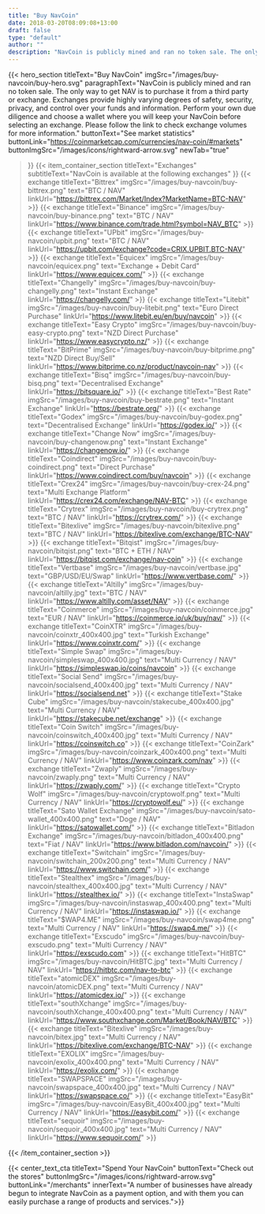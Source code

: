```yaml
---
title: "Buy NavCoin"
date: 2018-03-20T08:09:08+13:00
draft: false
type: "default"
author: ""
description: "NavCoin is publicly mined and ran no token sale. The only way to buy NavCoin is to purchase it from a third party or exchange."
---
```

{{< hero_section
titleText="Buy NavCoin"
imgSrc="/images/buy-navcoin/buy-hero.svg"
paragraphText="NavCoin is publicly mined and ran no token sale. The only way to get NAV is to purchase it from a third party or exchange. Exchanges provide highly varying degrees of safety, security, privacy, and control over your funds and information. Perform your own due diligence and choose a wallet where you will keep your NavCoin before selecting an exchange. Please follow the link to check exchange volumes for more&nbsp;information."
buttonText="See market statistics"
buttonLink="https://coinmarketcap.com/currencies/nav-coin/#markets"
buttonImgSrc="/images/icons/rightward-arrow.svg"
newTab="true"
>}}
{{< item_container_section
    titleText="Exchanges"
    subtitleText="NavCoin is available at the following&nbsp;exchanges"
>}}
    {{< exchange
        titleText="Bittrex"
        imgSrc="/images/buy-navcoin/buy-bittrex.png"
        text="BTC / NAV"
        linkUrl="https://bittrex.com/Market/Index?MarketName=BTC-NAV"
    >}}
    {{< exchange
        titleText="Binance"
        imgSrc="/images/buy-navcoin/buy-binance.png"
        text="BTC / NAV"
        linkUrl="https://www.binance.com/trade.html?symbol=NAV_BTC"
    >}}
    {{< exchange
        titleText="UPbit"
        imgSrc="/images/buy-navcoin/upbit.png"
        text="BTC / NAV"
        linkUrl="https://upbit.com/exchange?code=CRIX.UPBIT.BTC-NAV"
    >}}
    {{< exchange
        titleText="Equicex"
        imgSrc="/images/buy-navcoin/equicex.png"
        text="Exchange + Debit Card"
        linkUrl="https://www.equicex.com/"
    >}}
    {{< exchange
        titleText="Changelly"
        imgSrc="/images/buy-navcoin/buy-changelly.png"
        text="Instant Exchange"
        linkUrl="https://changelly.com/"
    >}}
    {{< exchange
        titleText="Litebit"
        imgSrc="/images/buy-navcoin/buy-litebit.png"
        text="Euro Direct Purchase"
        linkUrl="https://www.litebit.eu/en/buy/navcoin"
    >}}
    {{< exchange
        titleText="Easy Crypto"
        imgSrc="/images/buy-navcoin/buy-easy-crypto.png"
        text="NZD Direct Purchase"
        linkUrl="https://www.easycrypto.nz/"
    >}}
    {{< exchange
        titleText="BitPrime"
        imgSrc="/images/buy-navcoin/buy-bitprime.png"
        text="NZD Direct Buy/Sell"
        linkUrl="https://www.bitprime.co.nz/product/navcoin-nav"
    >}}
    {{< exchange
        titleText="Bisq"
        imgSrc="/images/buy-navcoin/buy-bisq.png"
        text="Decentralised Exchange"
        linkUrl="https://bitsquare.io/"
    >}}
    {{< exchange
        titleText="Best Rate"
        imgSrc="/images/buy-navcoin/buy-bestrate.png"
        text="Instant Exchange"
        linkUrl="https://bestrate.org/"
    >}}
    {{< exchange
        titleText="Godex"
        imgSrc="/images/buy-navcoin/buy-godex.png"
        text="Decentralised Exchange"
        linkUrl="https://godex.io/"
    >}}
    {{< exchange
        titleText="Change Now"
        imgSrc="/images/buy-navcoin/buy-changenow.png"
        text="Instant Exchange"
        linkUrl="https://changenow.io/"
    >}}
    {{< exchange
        titleText="Coindirect"
        imgSrc="/images/buy-navcoin/buy-coindirect.png"
        text="Direct Purchase"
        linkUrl="https://www.coindirect.com/buy/navcoin"
    >}}
    {{< exchange
        titleText="Crex24"
        imgSrc="/images/buy-navcoin/buy-crex-24.png"
        text="Multi Exchange Platform"
        linkUrl="https://crex24.com/exchange/NAV-BTC"
    >}}
    {{< exchange
        titleText="Crytrex"
        imgSrc="/images/buy-navcoin/buy-crytrex.png"
        text="BTC / NAV"
        linkUrl="https://crytrex.com/"
    >}}
    {{< exchange
        titleText="Bitexlive"
        imgSrc="/images/buy-navcoin/bitexlive.png"
        text="BTC / NAV"
        linkUrl="https://bitexlive.com/exchange/BTC-NAV"
    >}}
    {{< exchange
        titleText="Bitqist"
        imgSrc="/images/buy-navcoin/bitqist.png"
        text="BTC + ETH / NAV"
        linkUrl="https://bitqist.com/exchange/nav-coin"
    >}}
    {{< exchange
        titleText="Vertbase"
        imgSrc="/images/buy-navcoin/vertbase.jpg"
        text="GBP/USD/EU/Swap"
        linkUrl="https://www.vertbase.com/"
     >}}
    {{< exchange
        titleText="Altilly"
        imgSrc="/images/buy-navcoin/altilly.jpg"
        text="BTC / NAV"
        linkUrl="https://www.altilly.com/asset/NAV"
    >}}
    {{< exchange
        titleText="Coinmerce"
        imgSrc="/images/buy-navcoin/coinmerce.jpg"
        text="EUR / NAV"
        linkUrl="https://coinmerce.io/uk/buy/nav/"
    >}}
    {{< exchange
        titleText="CoinXTR"
        imgSrc="/images/buy-navcoin/coinxtr_400x400.jpg"
        text="Turkish Exchange"
        linkUrl="https://www.coinxtr.com/"
    >}}
    {{< exchange
        titleText="Simple Swap"
        imgSrc="/images/buy-navcoin/simpleswap_400x400.jpg"
        text="Multi Currency / NAV"
        linkUrl="https://simpleswap.io/coins/navcoin"
    >}}
    {{< exchange
        titleText="Social Send"
        imgSrc="/images/buy-navcoin/socialsend_400x400.jpg"
        text="Multi Currency / NAV"
        linkUrl="https://socialsend.net"
    >}}
    {{< exchange
        titleText="Stake Cube"
        imgSrc="/images/buy-navcoin/stakecube_400x400.jpg"
        text="Multi Currency / NAV"
        linkUrl="https://stakecube.net/exchange"
    >}}
    {{< exchange
        titleText="Coin Switch"
        imgSrc="/images/buy-navcoin/coinswitch_400x400.jpg"
        text="Multi Currency / NAV"
        linkUrl="https://coinswitch.co"
    >}}
    {{< exchange
        titleText="CoinZark"
        imgSrc="/images/buy-navcoin/coinzark_400x400.png"
        text="Multi Currency / NAV"
        linkUrl="https://www.coinzark.com/nav"
    >}}
    {{< exchange
        titleText="Zwaply"
        imgSrc="/images/buy-navcoin/zwaply.png"
        text="Multi Currency / NAV"
        linkUrl="https://zwaply.com/"
    >}}
    {{< exchange
        titleText="Crypto Wolf"
        imgSrc="/images/buy-navcoin/cryptowolf.png"
        text="Multi Currency / NAV"
        linkUrl="https://cryptowolf.eu/"
    >}}
    {{< exchange
        titleText="Sato Wallet Exchange"
        imgSrc="/images/buy-navcoin/sato-wallet_400x400.png"
        text="Doge / NAV"
        linkUrl="https://satowallet.com/"
    >}}
    {{< exchange
        titleText="Bitladon Exchange"
        imgSrc="/images/buy-navcoin/bitladon_400x400.png"
        text="Fiat / NAV"
        linkUrl="https://www.bitladon.com/navcoin/"
    >}}
    {{< exchange
        titleText="Switchain"
        imgSrc="/images/buy-navcoin/switchain_200x200.png"
        text="Multi Currency / NAV"
        linkUrl="https://www.switchain.com/"
    >}}
    {{< exchange
        titleText="Stealthex"
        imgSrc="/images/buy-navcoin/stealthex_400x400.jpg"
        text="Multi Currency / NAV"
        linkUrl="https://stealthex.io/"
    >}}
    {{< exchange
        titleText="InstaSwap"
        imgSrc="/images/buy-navcoin/instaswap_400x400.png"
        text="Multi Currency / NAV"
        linkUrl="https://instaswap.io/"
    >}}
    {{< exchange
        titleText="$WAP4.ME"
        imgSrc="/images/buy-navcoin/swap4me.png"
        text="Multi Currency / NAV"
        linkUrl="https://swap4.me/"
    >}}
    {{< exchange
        titleText="Exscudo"
        imgSrc="/images/buy-navcoin/buy-exscudo.png"
        text="Multi Currency / NAV"
        linkUrl="https://exscudo.com"
    >}}
    {{< exchange
        titleText="HitBTC"
        imgSrc="/images/buy-navcoin/HitBTC.jpg"
        text="Multi Currency / NAV"
        linkUrl="https://hitbtc.com/nav-to-btc"
    >}}
    {{< exchange
        titleText="atomicDEX"
        imgSrc="/images/buy-navcoin/atomicDEX.png"
        text="Multi Currency / NAV"
        linkUrl="https://atomicdex.io/"
    >}}
    {{< exchange
        titleText="southXchange"
        imgSrc="/images/buy-navcoin/southXchange_400x400.png"
        text="Multi Currency / NAV"
        linkUrl="https://www.southxchange.com/Market/Book/NAV/BTC"
    >}}
    {{< exchange
        titleText="Bitexlive"
        imgSrc="/images/buy-navcoin/bitex.jpg"
        text="Multi Currency / NAV"
        linkUrl="https://bitexlive.com/exchange/BTC-NAV"
    >}}
    {{< exchange
        titleText="EXOLIX"
        imgSrc="/images/buy-navcoin/exolix_400x400.png"
        text="Multi Currency / NAV"
        linkUrl="https://exolix.com/"
    >}}
    {{< exchange
        titleText="SWAPSPACE"
        imgSrc="/images/buy-navcoin/swapspace_400x400.jpg"
        text="Multi Currency / NAV"
        linkUrl="https://swapspace.co/"
    >}}
    {{< exchange
        titleText="EasyBit"
        imgSrc="/images/buy-navcoin/EasyBit_400x400.jpg"
        text="Multi Currency / NAV"
        linkUrl="https://easybit.com/"
    >}}
    {{< exchange
        titleText="sequoir"
        imgSrc="/images/buy-navcoin/sequoir_400x400.jpg"
        text="Multi Currency / NAV"
        linkUrl="https://www.sequoir.com/"
    >}}
    	 
{{< /item_container_section >}}

{{< center_text_cta
    titleText="Spend Your NavCoin"
    buttonText="Check out the stores"
    buttonImgSrc="/images/icons/rightward-arrow.svg"
    buttonLink="/merchants"
    innerText="A number of businesses have already begun to integrate NavCoin as a payment option, and with them you can easily purchase a range of products and&nbsp;services.">}}
